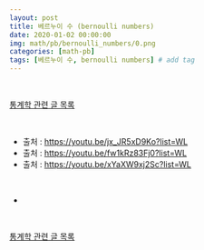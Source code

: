 ```yaml
---
layout: post
title: 베르누이 수 (bernoulli numbers)
date: 2020-01-02 00:00:00
img: math/pb/bernoulli_numbers/0.png
categories: [math-pb] 
tags: [베르누이 수, bernoulli numbers] # add tag
---
```


<br>

[통계학 관련 글 목록](https://gaussian37.github.io/math-pb-table/)

<br>

- 출처 : https://youtu.be/jx_JR5xD9Ko?list=WL
- 출처 : https://youtu.be/fw1kRz83Fj0?list=WL
- 출처 : https://youtu.be/xYaXW9xj2Sc?list=WL

<br>

- 


<br>

[통계학 관련 글 목록](https://gaussian37.github.io/math-pb-table/)
